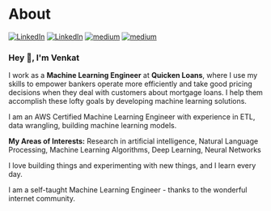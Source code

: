 # About
<div style="align-content: normal">

[![LinkedIn](https://img.shields.io/badge/Email-blue?style=for-the-badge&amp;logo=gmail)](kvincloud@gmail.com)
[![LinkedIn](https://img.shields.io/badge/LinkedIn-blue?style=for-the-badge&amp;logo=linkedin)](https://www.linkedin.com/in/venkatkollimarla/)
[![medium](https://img.shields.io/badge/GitHub-yellow?style=for-the-badge&amp;logo=github)](https://github.com/venkatkollimarla)
[![medium](https://img.shields.io/badge/Twitter-green?style=for-the-badge&amp;logo=Twitter)](https://twitter.com/kvincloud59)

</div>

### Hey 👋, I'm Venkat

I work as a **Machine Learning Engineer** at **Quicken Loans**, where I use my skills to empower bankers operate more efficiently and take good pricing decisions when they deal with customers about mortgage loans.
I help them accomplish these lofty goals by developing machine learning solutions.

I am an AWS Certified Machine Learning Engineer with experience in ETL, data wrangling, building machine learning models.

**My Areas of Interests:** Research in artificial intelligence, Natural Language Processing, Machine Learning Algorithms, Deep Learning, Neural Networks

I love building things and experimenting with new things, and I learn every day.

I am a self-taught Machine Learning Engineer - thanks to the wonderful internet community.
